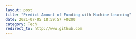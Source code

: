 ```yaml
---
layout: post
title: "Predict Amount of Funding with Machine Learning"
date: 2021-07-05 18:59:57 +0200
category: Tech
redirect_to: http://www.github.com
---
```


